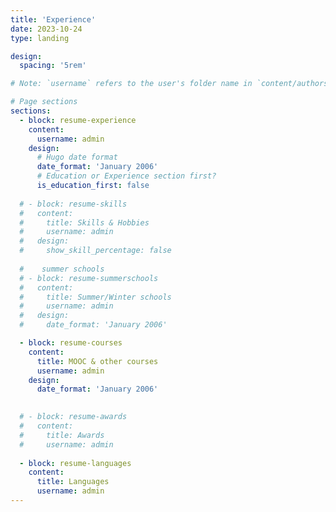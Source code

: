 ```yaml
---
title: 'Experience'
date: 2023-10-24
type: landing

design:
  spacing: '5rem'

# Note: `username` refers to the user's folder name in `content/authors/`

# Page sections
sections:
  - block: resume-experience
    content:
      username: admin
    design:
      # Hugo date format
      date_format: 'January 2006'
      # Education or Experience section first?
      is_education_first: false
  
  # - block: resume-skills
  #   content:
  #     title: Skills & Hobbies
  #     username: admin
  #   design:
  #     show_skill_percentage: false
  
  #    summer schools
  # - block: resume-summerschools
  #   content:
  #     title: Summer/Winter schools
  #     username: admin
  #   design:
  #     date_format: 'January 2006' 

  - block: resume-courses
    content:
      title: MOOC & other courses
      username: admin
    design:
      date_format: 'January 2006' 

  
  # - block: resume-awards
  #   content:
  #     title: Awards
  #     username: admin
  
  - block: resume-languages
    content:
      title: Languages
      username: admin
---
```

